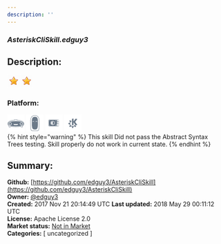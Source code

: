 ```yaml
---
description: ''
---
```


### _AsteriskCliSkill.edguy3_  
## Description:  
  
  
![](../.gitbook/assets/star.png)![](../.gitbook/assets/star.png)  
  
### Platform:  
 ![Mark I](../.gitbook/assets/mark-1-icon.png)  ![Mark II](../.gitbook/assets/mark-2-icon.png)  ![Picroft](../.gitbook/assets/picroft-icon.png)  ![plasmoid](../.gitbook/assets/kde.png)   
{% hint style="warning" %}
This skill Did not pass the Abstract Syntax Trees testing. Skill properly do not work in current state.
{% endhint %}
  
## Summary:  
**Github:** [https://github.com/edguy3/AsteriskCliSkill](https://github.com/edguy3/AsteriskCliSkill)  
**Owner:** [@edguy3](https://github.com/edguy3)  
**Created:** 2017 Nov 21 20:14:49 UTC  **Last updated:** 2018 May 29 00:11:12 UTC  
**License:** Apache License 2.0  
**Market status:** [Not in Market](https://market.mycroft.ai/skill/)  
**Categories:** [ uncategorized ]   
